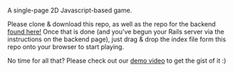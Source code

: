 A single-page 2D Javascript-based game. 

Please clone & download this repo, as well as the repo for the backend [found here!](https://github.com/Emurtzle/One_Page_RPG_Backend) Once that is done (and you've begun your Rails server via the instructions on the backend page), just drag & drop the index file form this repo onto your browser to start playing. 

No time for all that? Please check out our [demo video](https://youtu.be/KkO_6orX0ow) to get the gist of it :)
